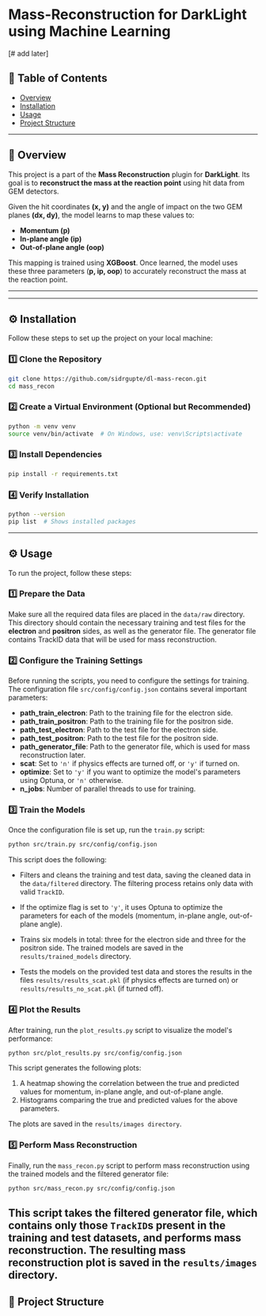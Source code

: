# **Mass-Reconstruction for DarkLight using Machine Learning**  
[# add later]

## **📌 Table of Contents**
- [Overview](#overview)
- [Installation](#installation)
- [Usage](#usage)
- [Project Structure](#project-structure)
<!-- - [Dataset](#dataset) -->
<!-- - [Results](#results) -->
<!-- - [Contributing](#contributing) -->

---

## **📖 Overview**
This project is a part of the **Mass Reconstruction** plugin for **DarkLight**. Its goal is to **reconstruct the mass at the reaction point** using hit data from GEM detectors.  

Given the hit coordinates **(x, y)** and the angle of impact on the two GEM planes **(dx, dy)**, the model learns to map these values to:  
- **Momentum (p)**  
- **In-plane angle (ip)**  
- **Out-of-plane angle (oop)**  

This mapping is trained using **XGBoost**. Once learned, the model uses these three parameters (**p, ip, oop**) to accurately reconstruct the mass at the reaction point.


---

---
## **⚙️ Installation**
Follow these steps to set up the project on your local machine:  

### **1️⃣ Clone the Repository**  
```bash
git clone https://github.com/sidrgupte/dl-mass-recon.git
cd mass_recon
```

### **2️⃣ Create a Virtual Environment (Optional but Recommended)**
```bash
python -m venv venv
source venv/bin/activate  # On Windows, use: venv\Scripts\activate
```

### **3️⃣ Install Dependencies**
```bash
pip install -r requirements.txt
```

### **4️⃣ Verify Installation**
```bash
python --version
pip list  # Shows installed packages
```
---

## **⚙️ Usage**
To run the project, follow these steps:

### 1️⃣ Prepare the Data  
Make sure all the required data files are placed in the `data/raw` directory. This directory should contain the necessary training and test files for the **electron** and **positron** sides, as well as the generator file. The generator file contains TrackID data that will be used for mass reconstruction.

### 2️⃣ Configure the Training Settings  
Before running the scripts, you need to configure the settings for training. The configuration file `src/config/config.json` contains several important parameters:
- **path_train_electron**: Path to the training file for the electron side.
- **path_train_positron**: Path to the training file for the positron side.
- **path_test_electron**: Path to the test file for the electron side.
- **path_test_positron**: Path to the test file for the positron side.
- **path_generator_file**: Path to the generator file, which is used for mass reconstruction later.
- **scat**: Set to `'n'` if physics effects are turned off, or `'y'` if turned on.
- **optimize**: Set to `'y'` if you want to optimize the model's parameters using Optuna, or `'n'` otherwise.
- **n_jobs**: Number of parallel threads to use for training.

### 3️⃣ Train the Models  
Once the configuration file is set up, run the `train.py` script:

```bash
python src/train.py src/config/config.json
```
This script does the following:

- Filters and cleans the training and test data, saving the cleaned data in the `data/filtered` directory. The filtering process retains only data with valid `TrackID`.

- If the optimize flag is set to `'y'`, it uses Optuna to optimize the parameters for each of the models (momentum, in-plane angle, out-of-plane angle).

- Trains six models in total: three for the electron side and three for the positron side. The trained models are saved in the `results/trained_models` directory.

- Tests the models on the provided test data and stores the results in the files `results/results_scat.pkl` (if physics effects are turned on) or `results/results_no_scat.pkl` (if turned off).

### 4️⃣ Plot the Results
After training, run the `plot_results.py` script to visualize the model's performance:
```bash
python src/plot_results.py src/config/config.json
```
This script generates the following plots:
1. A heatmap showing the correlation between the true and predicted values for momentum, in-plane angle, and out-of-plane angle.
2. Histograms comparing the true and predicted values for the above parameters.

The plots are saved in the `results/images directory`.

### 5️⃣ Perform Mass Reconstruction

Finally, run the `mass_recon.py` script to perform mass reconstruction using the trained models and the filtered generator file:
```bash
python src/mass_recon.py src/config/config.json
```
This script takes the filtered generator file, which contains only those `TrackID`s present in the training and test datasets, and performs mass reconstruction. The resulting mass reconstruction plot is saved in the `results/images` directory.
---

## **📂 Project Structure**

<!-- ## **📂 Project Structure**  
The project follows a modular structure to keep code, data, and results organized:  

---
mass_recon/
├── data/                  # Contains datasets
│   ├── raw/               # Unprocessed data directly from detectors
│   ├── filtered/          # Data after applying noise reduction
│   ├── processed/         # Final cleaned-up dataset ready for training
├── results/               # Stores outputs and model predictions
│   ├── images/            # Plots, graphs, and visualizations
│   ├── trained_models/    # Saved models for later inference
├── src/                   # Core source code
│   ├── models/            # Machine learning model scripts
│   ├── utils/             # Utility functions for data processing
├── notebooks/             # Jupyter notebooks for exploration & analysis
├── scripts/               # Standalone scripts for automation (if needed)
├── README.md              # Project documentation
├── requirements.txt       # Python dependencies
├── .gitignore             # Files to exclude from version control
--- -->







